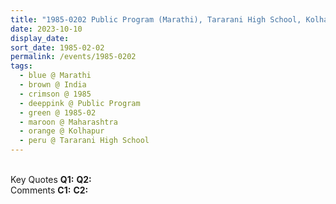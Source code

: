```yaml
---
title: "1985-0202 Public Program (Marathi), Tararani High School, Kolhapur, Maharashtra, India"
date: 2023-10-10
display_date: 
sort_date: 1985-02-02
permalink: /events/1985-0202
tags:
  - blue @ Marathi
  - brown @ India
  - crimson @ 1985
  - deeppink @ Public Program
  - green @ 1985-02
  - maroon @ Maharashtra
  - orange @ Kolhapur
  - peru @ Tararani High School
---
```


<br>

<wave-list>
  <list-title color="DarkSeaGreen" width="55">Key Quotes</list-title>
  <list-item color="BlanchedAlmond" width="280"><b>Q1:</b> <i></i></list-item>
  <list-item color="Lavender" width="280"><b>Q2:</b> <i></i></list-item>
</wave-list>

<br>

<wave-list>
  <list-title color="DarkSeaGreen" width="55">Comments</list-title>
  <list-item color="BlanchedAlmond" width="280"><b>C1:</b> <i></i></list-item>
  <list-item color="Lavender" width="280"><b>C2:</b> <i></i></list-item>
</wave-list>
